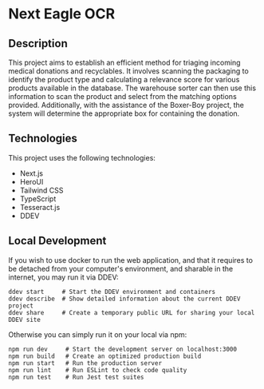# Next Eagle OCR


## Description

This project aims to establish an efficient method for triaging incoming medical donations and recyclables. It involves scanning the packaging to identify the product type and calculating a relevance score for various products available in the database. The warehouse sorter can then use this information to scan the product and select from the matching options provided. Additionally, with the assistance of the Boxer-Boy project, the system will determine the appropriate box for containing the donation.

## Technologies
This project uses the following technologies:
- Next.js
- HeroUI
- Tailwind CSS
- TypeScript
- Tesseract.js
- DDEV

## Local Development
If you wish to use docker to run the web application, and that it requires to be detached from your computer's environment, and sharable in the internet, you may run it via DDEV:
```
ddev start     # Start the DDEV environment and containers
ddev describe  # Show detailed information about the current DDEV project
ddev share     # Create a temporary public URL for sharing your local DDEV site
```

Otherwise you can simply run it on your local via npm:
```
npm run dev     # Start the development server on localhost:3000
npm run build   # Create an optimized production build
npm run start   # Run the production server
npm run lint    # Run ESLint to check code quality
npm run test    # Run Jest test suites
```